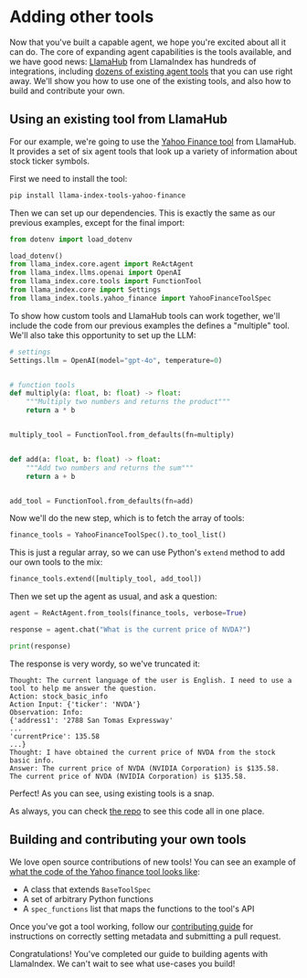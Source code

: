 # Adding other tools

Now that you've built a capable agent, we hope you're excited about all it can do. The core of expanding agent capabilities is the tools available, and we have good news: [LlamaHub](https://llamahub.ai) from LlamaIndex has hundreds of integrations, including [dozens of existing agent tools](https://llamahub.ai/?tab=tools) that you can use right away. We'll show you how to use one of the existing tools, and also how to build and contribute your own.

## Using an existing tool from LlamaHub

For our example, we're going to use the [Yahoo Finance tool](https://llamahub.ai/l/tools/llama-index-tools-yahoo-finance?from=tools) from LlamaHub. It provides a set of six agent tools that look up a variety of information about stock ticker symbols.

First we need to install the tool:

```bash
pip install llama-index-tools-yahoo-finance
```

Then we can set up our dependencies. This is exactly the same as our previous examples, except for the final import:

```python
from dotenv import load_dotenv

load_dotenv()
from llama_index.core.agent import ReActAgent
from llama_index.llms.openai import OpenAI
from llama_index.core.tools import FunctionTool
from llama_index.core import Settings
from llama_index.tools.yahoo_finance import YahooFinanceToolSpec
```

To show how custom tools and LlamaHub tools can work together, we'll include the code from our previous examples the defines a "multiple" tool. We'll also take this opportunity to set up the LLM:

```python
# settings
Settings.llm = OpenAI(model="gpt-4o", temperature=0)


# function tools
def multiply(a: float, b: float) -> float:
    """Multiply two numbers and returns the product"""
    return a * b


multiply_tool = FunctionTool.from_defaults(fn=multiply)


def add(a: float, b: float) -> float:
    """Add two numbers and returns the sum"""
    return a + b


add_tool = FunctionTool.from_defaults(fn=add)
```

Now we'll do the new step, which is to fetch the array of tools:

```python
finance_tools = YahooFinanceToolSpec().to_tool_list()
```

This is just a regular array, so we can use Python's `extend` method to add our own tools to the mix:

```python
finance_tools.extend([multiply_tool, add_tool])
```

Then we set up the agent as usual, and ask a question:

```python
agent = ReActAgent.from_tools(finance_tools, verbose=True)

response = agent.chat("What is the current price of NVDA?")

print(response)
```

The response is very wordy, so we've truncated it:

```
Thought: The current language of the user is English. I need to use a tool to help me answer the question.
Action: stock_basic_info
Action Input: {'ticker': 'NVDA'}
Observation: Info:
{'address1': '2788 San Tomas Expressway'
...
'currentPrice': 135.58
...}
Thought: I have obtained the current price of NVDA from the stock basic info.
Answer: The current price of NVDA (NVIDIA Corporation) is $135.58.
The current price of NVDA (NVIDIA Corporation) is $135.58.
```

Perfect! As you can see, using existing tools is a snap.

As always, you can check [the repo](https://github.com/run-llama/python-agents-tutorial/blob/main/6_tools.py) to see this code all in one place.

## Building and contributing your own tools

We love open source contributions of new tools! You can see an example of [what the code of the Yahoo finance tool looks like](https://github.com/run-llama/llama_index/blob/main/llama-index-integrations/tools/llama-index-tools-yahoo-finance/llama_index/tools/yahoo_finance/base.py):
* A class that extends `BaseToolSpec`
* A set of arbitrary Python functions
* A `spec_functions` list that maps the functions to the tool's API

Once you've got a tool working, follow our [contributing guide](https://github.com/run-llama/llama_index/blob/main/CONTRIBUTING.md#2--contribute-a-pack-reader-tool-or-dataset-formerly-from-llama-hub) for instructions on correctly setting metadata and submitting a pull request.

Congratulations! You've completed our guide to building agents with LlamaIndex. We can't wait to see what use-cases you build!
